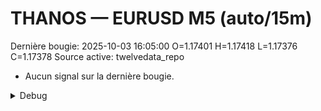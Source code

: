 # THANOS — EURUSD M5 (auto/15m)
Dernière bougie: 2025-10-03 16:05:00  O=1.17401  H=1.17418  L=1.17376  C=1.17378
Source active: twelvedata_repo

- Aucun signal sur la dernière bougie.

<details><summary>Debug</summary>

- TD_API_KEY manquant.

</details>
